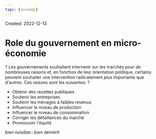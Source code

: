 ```yaml
---
tags: [economy] 
---
```

Created: 2022-12-13

# Role du gouvernement en micro-économie
?
Les gouvernements souhaitent intervenir sur les marchés pour de nombreuses raisons et, en fonction de leur orientation politique, certains peuvent souhaiter une intervention radicalement plus importante que d'autres. Ces raisons sont les suivantes:
?
- Obtenir des recettes publiques
- Soutenir les entreprises
- Soutenir les ménages à faibles revenus
- Influencer le niveau de production
- Influencer le niveau de consommation
- Corriger les défaillances du marché
- Promouvoir l'équité
<!--SR:!2022-12-19,2,190-->

bien nuisible:: bien démérit
<!--SR:!2022-12-19,2,230-->